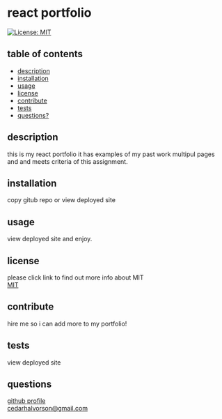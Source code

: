 # react portfolio
  [![License: MIT](https://img.shields.io/badge/License-MIT-brightgreen.svg)](https://opensource.org/licenses/MIT)
  ## table of contents
  * [description](#description)
  * [installation](#installation)
  * [usage](#usage)
  * [license](#license)
  * [contribute](#contribute)
  * [tests](#tests)
  * [questions?](#questions)
  ## description
  this is my react portfolio it has examples of my past work multipul pages and and meets criteria of this assignment.   
  ## installation
  copy gitub repo or view deployed site  
  ## usage
  view deployed site and enjoy.  
  ## license
  please click link to find out more info about MIT  
  [MIT](https://opensource.org/licenses/MIT)  
  ## contribute  
  hire me so i can add more to my portfolio!  
  ## tests
  view deployed site  
  ## questions
 
  [github profile](https://github.com/)    
  cedarhalvorson@gmail.com